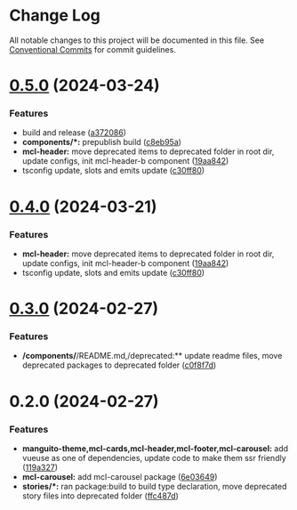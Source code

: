 # Change Log

All notable changes to this project will be documented in this file.
See [Conventional Commits](https://conventionalcommits.org) for commit guidelines.

# [0.5.0](https://github.com/bobbykim89/manguito-component-library/compare/@bobbykim/mcl-carousel@0.3.0...@bobbykim/mcl-carousel@0.5.0) (2024-03-24)


### Features

* build and release ([a372086](https://github.com/bobbykim89/manguito-component-library/commit/a3720861fb40dd6ec1d0e3dda1f06e2479967432))
* **components/*:** prepublish build ([c8eb95a](https://github.com/bobbykim89/manguito-component-library/commit/c8eb95a0ede6727bf183d2e9ad634ae64af1411d))
* **mcl-header:** move deprecated items to deprecated folder in root dir, update configs, init mcl-header-b component ([19aa842](https://github.com/bobbykim89/manguito-component-library/commit/19aa842faa7f1594f7be030b97d5093014efe7cb))
* tsconfig update, slots and emits update ([c30ff80](https://github.com/bobbykim89/manguito-component-library/commit/c30ff804c961d205ac097e20cd51285a15ca8966))





# [0.4.0](https://github.com/bobbykim89/manguito-component-library/compare/@bobbykim/mcl-carousel@0.3.0...@bobbykim/mcl-carousel@0.4.0) (2024-03-21)


### Features

* **mcl-header:** move deprecated items to deprecated folder in root dir, update configs, init mcl-header-b component ([19aa842](https://github.com/bobbykim89/manguito-component-library/commit/19aa842faa7f1594f7be030b97d5093014efe7cb))
* tsconfig update, slots and emits update ([c30ff80](https://github.com/bobbykim89/manguito-component-library/commit/c30ff804c961d205ac097e20cd51285a15ca8966))





# [0.3.0](https://github.com/bobbykim89/manguito-component-library/compare/@bobbykim/mcl-carousel@0.2.0...@bobbykim/mcl-carousel@0.3.0) (2024-02-27)


### Features

* **/components/**/README.md,/deprecated:** update readme files, move deprecated packages to deprecated folder ([c0f8f7d](https://github.com/bobbykim89/manguito-component-library/commit/c0f8f7df158b8fcd99b4e3d191e02e3c8a9c144d))





# 0.2.0 (2024-02-27)


### Features

* **manguito-theme,mcl-cards,mcl-header,mcl-footer,mcl-carousel:** add vueuse as one of dependencies, update code to make them ssr friendly ([119a327](https://github.com/bobbykim89/manguito-component-library/commit/119a327adf1ca9866e6ac063bce5acd4790db612))
* **mcl-carousel:** add mcl-carousel package ([6e03649](https://github.com/bobbykim89/manguito-component-library/commit/6e03649aaf8aca8902db71dcc60e38d75a1533fd))
* **stories/*:** ran package:build to build type declaration, move deprecated story files into deprecated folder ([ffc487d](https://github.com/bobbykim89/manguito-component-library/commit/ffc487dbcc093be7a3ccfeae98c5e10e8372a0e3))
